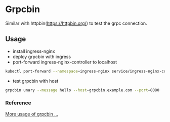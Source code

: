 # Grpcbin

Similar with httpbin(<https://httpbin.org/>) to test the grpc connection.

## Usage

- install ingress-nginx
- deploy grpcbin with ingress
- port-forward ingress-nginx-controller to localhost

```sh
kubectl port-forward --namespace=ingress-nginx service/ingress-nginx-controller 8080:80
```

- test grpcbin with host

```sh
grpcbin unary --message hello --host=grpcbin.example.com --port=8080 
```

### Reference

[More usage of grpcbin ...](https://github.com/Anddd7/grpcbin/blob/main/README.md#usage)
